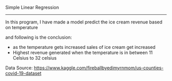 Simple Linear Regression
<hr>

In this program, I have made a model predict the ice cream revenue based on temperature

and following is the conclusion:

* as the temperature gets increased sales of ice cream get increased
* Highest revenue generated when the temperature is in between 11 Celsius to 32 celsius


Data Source: https://www.kaggle.com/fireballbyedimyrnmom/us-counties-covid-19-dataset
